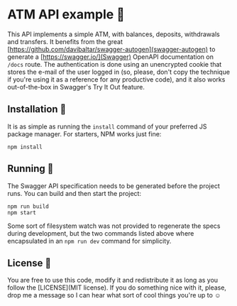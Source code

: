 # ATM API example 🏧

This API implements a simple ATM, with balances, deposits, withdrawals and transfers. It benefits from the great [https://github.com/davibaltar/swagger-autogen](swagger-autogen) to generate a [https://swagger.io/](Swagger) OpenAPI documentation on `/docs` route.
The authentication is done using an unencrypted cookie that stores the e-mail of the user logged in (so, please, don't copy the technique if you're using it as a reference for any productive code), and it also works out-of-the-box in Swagger's Try It Out feature.

## Installation 🔧

It is as simple as running the `install` command of your preferred JS package manager. For starters, NPM works just fine:

```
npm install
```

## Running 🚀

The Swagger API specification needs to be generated before the project runs. You can build and then start the project:

```
npm run build
npm start
```

Some sort of filesystem watch was not provided to regenerate the specs during development, but the two commands listed above where encapsulated in an `npm run dev` command for simplicity.

## License 📖

You are free to use this code, modify it and redistribute it as long as you follow the [LICENSE](MIT license).
If you do something nice with it, please, drop me a message so I can hear what sort of cool things you're up to ☺
